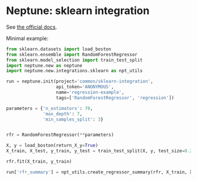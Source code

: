 # Neptune: sklearn integration

See [the official docs](https://docs.neptune.ai/integrations-and-supported-tools/model-training/sklearn).

Minimal example:

```python
from sklearn.datasets import load_boston
from sklearn.ensemble import RandomForestRegressor
from sklearn.model_selection import train_test_split
import neptune.new as neptune
import neptune.new.integrations.sklearn as npt_utils

run = neptune.init(project='common/sklearn-integration',
                   api_token='ANONYMOUS',
                   name='regression-example',
                   tags=['RandomForestRegressor', 'regression'])

parameters = {'n_estimators': 70,
              'max_depth': 7,
              'min_samples_split': 3}


rfr = RandomForestRegressor(**parameters)

X, y = load_boston(return_X_y=True)
X_train, X_test, y_train, y_test = train_test_split(X, y, test_size=0.20, random_state=28743)

rfr.fit(X_train, y_train)

run['rfr_summary'] = npt_utils.create_regressor_summary(rfr, X_train, X_test, y_train, y_test)
```